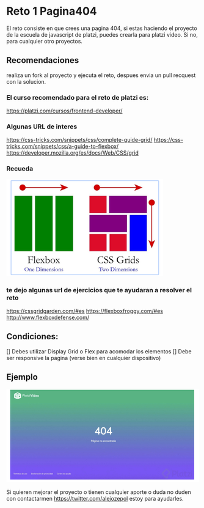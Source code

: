 # Reto 1 Pagina404

El reto consiste en que crees una pagina 404, si estas haciendo el proyecto de la escuela de javascript de platzi, puedes crearla para platzi video. Si no, para cualquier otro proyectos.

## Recomendaciones

realiza un fork al proyecto y ejecuta el reto, despues envia un pull recquest con la solucion.

### El curso recomendado para el reto de platzi es:

https://platzi.com/cursos/frontend-developer/

### Algunas URL de interes
https://css-tricks.com/snippets/css/complete-guide-grid/
https://css-tricks.com/snippets/css/a-guide-to-flexbox/
https://developer.mozilla.org/es/docs/Web/CSS/grid

### Recueda 
![display](assets/image.png)

### te dejo algunas url de ejercicios que te ayudaran a resolver el reto

https://cssgridgarden.com/#es
https://flexboxfroggy.com/#es
http://www.flexboxdefense.com/


## Condiciones:

[] Debes utilizar Display Grid o Flex para acomodar los elementos
[] Debe ser responsive la pagina (verse bien en cualquier dispositivo)

## Ejemplo
![Ejemplo](assets/Captura.PNG)



Si quieren mejorar el proyecto o tienen cualquier aporte o duda no duden con contactarmen https://twitter.com/alejozepol estoy para ayudarles.
